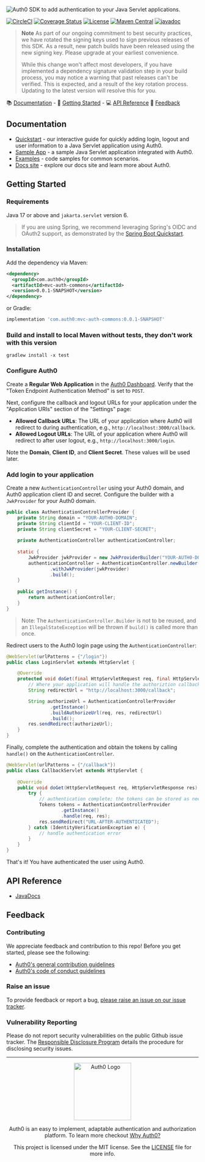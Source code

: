 ![Auth0 SDK to add authentication to your Java Servlet applications.](https://cdn.auth0.com/website/sdks/banners/auth0-java-mvc-common-banner.png)

[![CircleCI](https://img.shields.io/circleci/project/github/auth0/auth0-java-mvc-common.svg?style=flat-square)](https://circleci.com/gh/auth0/auth0-java-mvc-common/tree/master)
[![Coverage Status](https://img.shields.io/codecov/c/github/auth0/auth0-java-mvc-common.svg?style=flat-square)](https://codecov.io/github/auth0/auth0-java-mvc-common)
[![License](http://img.shields.io/:license-mit-blue.svg?style=flat)](https://doge.mit-license.org/)
[![Maven Central](https://img.shields.io/maven-central/v/com.auth0/mvc-auth-commons.svg?style=flat-square)](https://mvnrepository.com/artifact/com.auth0/mvc-auth-commons)
[![javadoc](https://javadoc.io/badge2/com.auth0/auth0-java-mvc-common/javadoc.svg)](https://javadoc.io/doc/com.auth0/mvc-auth-commons)

> **Note**
> As part of our ongoing commitment to best security practices, we have rotated the signing keys used to sign previous releases of this SDK. As a result, new patch builds have been released using the new signing key. Please upgrade at your earliest convenience.
> 
> While this change won't affect most developers, if you have implemented a dependency signature validation step in your build process, you may notice a warning that past releases can't be verified. This is expected, and a result of the key rotation process. Updating to the latest version will resolve this for you.

:books: [Documentation](#documentation) - :rocket: [Getting Started](#getting-started) - :computer: [API Reference](#api-reference) :speech_balloon: [Feedback](#feedback)

## Documentation

- [Quickstart](https://auth0.com/docs/quickstart/webapp/java) - our interactive guide for quickly adding login, logout and user information to a Java Servlet application using Auth0.
- [Sample App](https://github.com/auth0-samples/auth0-servlet-sample/tree/master/01-Login) - a sample Java Servlet application integrated with Auth0.
- [Examples](./EXAMPLES.md) - code samples for common scenarios.
- [Docs site](https://www.auth0.com/docs) - explore our docs site and learn more about Auth0.

## Getting Started

### Requirements

Java 17 or above and `jakarta.servlet` version 6.

> If you are using Spring, we recommend leveraging Spring's OIDC and OAuth2 support, as demonstrated by the [Spring Boot Quickstart](https://auth0.com/docs/quickstart/webapp/java-spring-boot).

### Installation

Add the dependency via Maven:

```xml
<dependency>
  <groupId>com.auth0</groupId>
  <artifactId>mvc-auth-commons</artifactId>
  <version>0.0.1-SNAPSHOT</version>
</dependency>
```

or Gradle:

```gradle
implementation 'com.auth0:mvc-auth-commons:0.0.1-SNAPSHOT'
```

### Build and install to local Maven without tests, they don't work with this version
```
gradlew install -x test
```

### Configure Auth0

Create a **Regular Web Application** in the [Auth0 Dashboard](https://manage.auth0.com/#/applications). Verify that the "Token Endpoint Authentication Method" is set to `POST`.

Next, configure the callback and logout URLs for your application under the "Application URIs" section of the "Settings" page:

- **Allowed Callback URLs**: The URL of your application where Auth0 will redirect to during authentication, e.g., `http://localhost:3000/callback`.
- **Allowed Logout URLs**: The URL of your application where Auth0 will redirect to after user logout, e.g., `http://localhost:3000/login`.

Note the **Domain**, **Client ID**, and **Client Secret**. These values will be used later.

### Add login to your application

Create a new `AuthenticationController` using your Auth0 domain, and Auth0 application client ID and secret.
Configure the builder with a `JwkProvider` for your Auth0 domain.

```java
public class AuthenticationControllerProvider {
    private String domain = "YOUR-AUTH0-DOMAIN";
    private String clientId = "YOUR-CLIENT-ID";
    private String clientSecret = "YOUR-CLIENT-SECRET";
    
    private AuthenticationController authenticationController;
    
    static {
        JwkProvider jwkProvider = new JwkProviderBuilder("YOUR-AUTH0-DOMAIN").build();
        authenticationController = AuthenticationController.newBuilder(domain, clientId, clientSecret)
                .withJwkProvider(jwkProvider)
                .build();
    }
    
    public getInstance() {
        return authenticationController;
    }
}
```

> Note: The `AuthenticationController.Builder` is not to be reused, and an `IllegalStateException` will be thrown if `build()` is called more than once.

Redirect users to the Auth0 login page using the `AuthenticationController`:

```java
@WebServlet(urlPatterns = {"/login"})
public class LoginServlet extends HttpServlet {

    @Override
    protected void doGet(final HttpServletRequest req, final HttpServletResponse res) throws ServletException, IOException {
        // Where your application will handle the authoriztion callback
        String redirectUrl = "http://localhost:3000/callback";

        String authorizeUrl = AuthenticationControllerProvider
                .getInstance()
                .buildAuthorizeUrl(req, res, redirectUrl)
                .build();
        res.sendRedirect(authorizeUrl);
    }
}
```

Finally, complete the authentication and obtain the tokens by calling `handle()` on the `AuthenticationController`.

```java
@WebServlet(urlPatterns = {"/callback"})
public class CallbackServlet extends HttpServlet {
    
    @Override
    public void doGet(HttpServletRequest req, HttpServletResponse res) throws IOException, ServletException {
        try {
            // authentication complete; the tokens can be stored as needed
            Tokens tokens = AuthenticationControllerProvider
                    .getInstance()
                    .handle(req, res);
            res.sendRedirect("URL-AFTER-AUTHENTICATED");
        } catch (IdentityVerificationException e) {
            // handle authentication error
        }
    }
}
```

That's it! You have authenticated the user using Auth0.

## API Reference

- [JavaDocs](https://javadoc.io/doc/com.auth0/mvc-auth-commons)

## Feedback

### Contributing

We appreciate feedback and contribution to this repo! Before you get started, please see the following:

- [Auth0's general contribution guidelines](https://github.com/auth0/open-source-template/blob/master/GENERAL-CONTRIBUTING.md)
- [Auth0's code of conduct guidelines](https://github.com/auth0/open-source-template/blob/master/CODE-OF-CONDUCT.md)

### Raise an issue
To provide feedback or report a bug, [please raise an issue on our issue tracker](https://github.com/auth0/auth0-java-mvc-common/issues).

### Vulnerability Reporting
Please do not report security vulnerabilities on the public Github issue tracker. The [Responsible Disclosure Program](https://auth0.com/whitehat) details the procedure for disclosing security issues.

---

<p align="center">
  <picture>
    <source media="(prefers-color-scheme: light)" srcset="https://cdn.auth0.com/website/sdks/logos/auth0_light_mode.png"   width="150">
    <source media="(prefers-color-scheme: dark)" srcset="https://cdn.auth0.com/website/sdks/logos/auth0_dark_mode.png" width="150">
    <img alt="Auth0 Logo" src="https://cdn.auth0.com/website/sdks/logos/auth0_light_mode.png" width="150">
  </picture>
</p>
<p align="center">Auth0 is an easy to implement, adaptable authentication and authorization platform. To learn more checkout <a href="https://auth0.com/why-auth0">Why Auth0?</a></p>
<p align="center">
This project is licensed under the MIT license. See the <a href="./LICENSE"> LICENSE</a> file for more info.</p>
